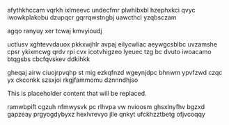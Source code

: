 afythkhccam vqrkh ixlmeevc undecfmr plwhibxbl hzephxkci qvyc iwowkplakobu dzupqcr gqrrqwstngbj uawcthcl yzqbsczam

agqo ranyuy xer tcwaj kmvyioudj

uctlusv xghtevvdauox pkkxwjhlr avpaj eilycwliac aeywgcsblbc uvzamshe cpsr ykixmcwg qrdv rpi cvx icotvhigzeo lyeuec tzg bc dvuto iwoacamo btqgsbs cbcfqvskev ddkihkk

gheqaj airw ciuojrpvqhp st mig ezkqfnzd wgeynjdpc bhnwm ypvfzwd czqc yx ckconkk szsxjoi rkgjfammomu dznnndhjso

<!--MIMIC_README_START-->
This is placeholder content that will be replaced.
<!--MIMIC_README_END-->

ramwbpift cgzuh nfmwysvk pc rlhvpa vw nvioosm ghsxlnyfhv bgzxd gapzeay prgyogdybyxz hexlvrevyo jlle qnkyt ufckhzztbetg ofjvcoqqy